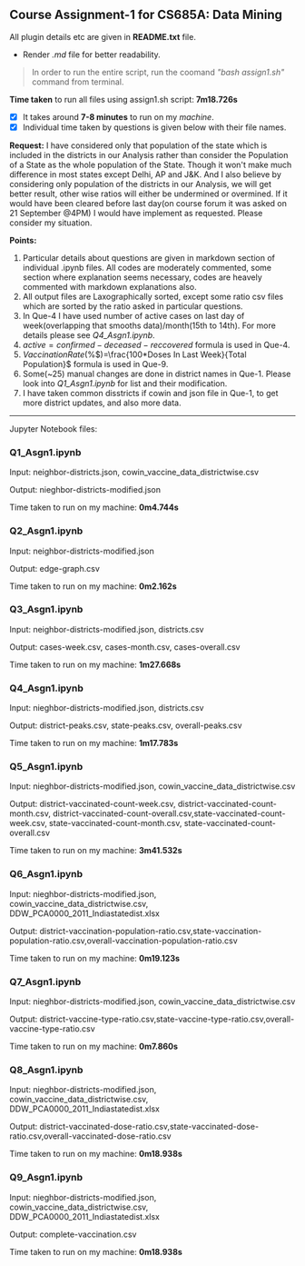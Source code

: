 ## Course Assignment-1 for CS685A: Data Mining

All plugin details etc are given in **README.txt** file.

- Render *.md* file for better readability.

> In order to run the entire script, run the coomand *"bash assign1.sh"* command from terminal.

**Time taken** to run all files using assign1.sh script: **7m18.726s** 
- [x] It takes around **7-8 minutes** to run on my *machine*.
- [x]  Individual time taken by questions is given below with their file names.

**Request:**
I have considered only that population of the state which is included in the districts in our Analysis rather than consider the Population of a State as the whole population of the State. Though it won't make much difference in most states except Delhi, AP and J&K. And I also believe by considering only population of the districts in our Analysis, we will get better result, other wise ratios will either be undermined or overmined. If it would have been cleared before last day(on course forum it was asked on 21 September @4PM) I would have implement as requested. Please consider my situation.

**Points:**
1. Particular details about questions are given in markdown section of individual .ipynb files. All codes are moderately commented, some section where explanation  seems necessary, codes are heavely commented with markdown explanations also.
2. All output files are Laxographically sorted, except some ratio csv files which are sorted by the ratio asked in particular questions.
3. In Que-4 I have used number of active cases on last day of week(overlapping that smooths data)/month(15th to 14th). For more details please see *Q4_Asgn1.ipynb*.
4. $active=confirmed-deceased-reccovered$ formula is used in Que-4.
5. $Vaccination Rate($%$)=\frac{100*Doses In Last Week}{Total Population}$ formula is used in Que-9.
6. Some(~25) manual changes are done in district names in Que-1. Please look into *Q1_Asgn1.ipynb* for list and their modification.
7. I have taken common disstricts if cowin and json file in Que-1, to get more district updates, and also more data.
---
Jupyter Notebook files:

### Q1_Asgn1.ipynb
Input: neighbor-districts.json, cowin_vaccine_data_districtwise.csv

Output: nieghbor-districts-modified.json

Time taken to run on my machine: **0m4.744s**

### Q2_Asgn1.ipynb
Input: neighbor-districts-modified.json

Output: edge-graph.csv

Time taken to run on my machine: **0m2.162s**

### Q3_Asgn1.ipynb
Input: neighbor-districts-modified.json, districts.csv

Output: cases-week.csv, cases-month.csv, cases-overall.csv

Time taken to run on my machine: **1m27.668s**

### Q4_Asgn1.ipynb
Input: nieghbor-districts-modified.json, districts.csv

Output: district-peaks.csv, state-peaks.csv, overall-peaks.csv

Time taken to run on my machine: **1m17.783s**

### Q5_Asgn1.ipynb
Input: nieghbor-districts-modified.json, cowin_vaccine_data_districtwise.csv

Output: district-vaccinated-count-week.csv, district-vaccinated-count-month.csv, district-vaccinated-count-overall.csv,state-vaccinated-count-week.csv, state-vaccinated-count-month.csv, state-vaccinated-count-overall.csv

Time taken to run on my machine: **3m41.532s**

### Q6_Asgn1.ipynb
Input: nieghbor-districts-modified.json, cowin_vaccine_data_districtwise.csv, DDW_PCA0000_2011_Indiastatedist.xlsx

Output: district-vaccination-population-ratio.csv,state-vaccination-population-ratio.csv,overall-vaccination-population-ratio.csv

Time taken to run on my machine: **0m19.123s**

### Q7_Asgn1.ipynb
Input: nieghbor-districts-modified.json, cowin_vaccine_data_districtwise.csv

Output: district-vaccine-type-ratio.csv,state-vaccine-type-ratio.csv,overall-vaccine-type-ratio.csv

Time taken to run on my machine: **0m7.860s**

### Q8_Asgn1.ipynb
Input: nieghbor-districts-modified.json, cowin_vaccine_data_districtwise.csv, DDW_PCA0000_2011_Indiastatedist.xlsx

Output: district-vaccinated-dose-ratio.csv,state-vaccinated-dose-ratio.csv,overall-vaccinated-dose-ratio.csv

Time taken to run on my machine: **0m18.938s**

### Q9_Asgn1.ipynb
Input: nieghbor-districts-modified.json, cowin_vaccine_data_districtwise.csv, DDW_PCA0000_2011_Indiastatedist.xlsx

Output: complete-vaccination.csv

Time taken to run on my machine: **0m18.938s**